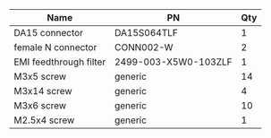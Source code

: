 |Name                   |PN                     |Qty   |
|-----------------------|-----------------------|------|
|DA15 connector         |DA15S064TLF            |1     |
|female N connector     |CONN002-W              |2     |
|EMI feedthrough filter |2499-003-X5W0-103ZLF   |1     |
|M3x5 screw             |generic                |14    |
|M3x14 screw            |generic                |4     |
|M3x6 screw             |generic                |10    |
|M2.5x4 screw           |generic                |1     |